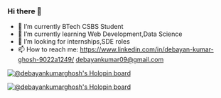 ### Hi there 👋


- 🔭 I’m currently BTech CSBS Student
- 🌱 I’m currently learning Web Development,Data Science
- 👯 I’m looking for internships,SDE roles
- 📫 How to reach me: https://www.linkedin.com/in/debayan-kumar-ghosh-9022a1249/
                       debayankumar09@gmail.com


[![@debayankumarghosh's Holopin board](https://holopin.me/debayankumarghosh)](https://holopin.io/@debayankumarghosh)

[![@debayankumarghosh's Holopin board](https://holopin.me/debayankumarghosh)](https://holopin.io/@debayankumarghosh)
